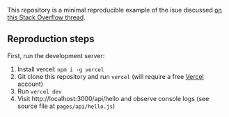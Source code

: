 This repository is a minimal reproducible example of the isue discussed [on this Stack Overflow thread](https://stackoverflow.com/questions/70488180/mysterious-string-behavior-in-javascript).

## Reproduction steps

First, run the development server:

 1. Install vercel: `npm i -g vercel`
 2. Git clone this repository and run `vercel` (will require a free [Vercel](https://vercel.com/) account)
 3. Run `vercel dev`
 4. Visit http://localhost:3000/api/hello and observe console logs (see source file at `pages/api/hello.js`)
